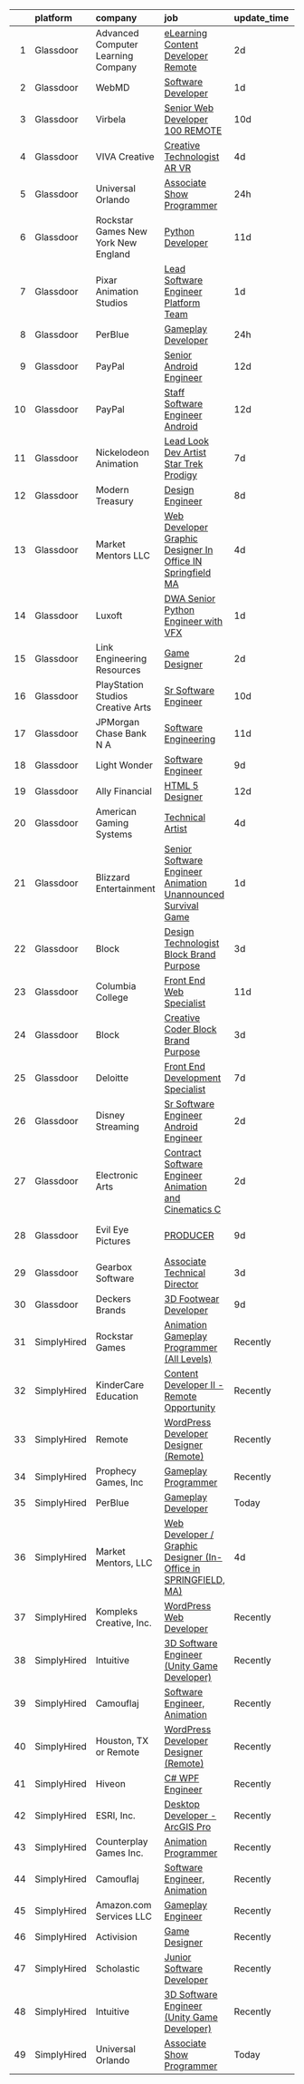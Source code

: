 

|    | platform    | company                               | job                                                                                                                                                                                                                                                                                                                                                                                                                                                                                                                                                                                                                                                                                                                                                                                                                                                                                                                                                                                                                                                                                                                                                                                                                                                                                                                                                                                                                                                                                           | update_time   | location           |
|---:|:------------|:--------------------------------------|:----------------------------------------------------------------------------------------------------------------------------------------------------------------------------------------------------------------------------------------------------------------------------------------------------------------------------------------------------------------------------------------------------------------------------------------------------------------------------------------------------------------------------------------------------------------------------------------------------------------------------------------------------------------------------------------------------------------------------------------------------------------------------------------------------------------------------------------------------------------------------------------------------------------------------------------------------------------------------------------------------------------------------------------------------------------------------------------------------------------------------------------------------------------------------------------------------------------------------------------------------------------------------------------------------------------------------------------------------------------------------------------------------------------------------------------------------------------------------------------------|:--------------|:-------------------|
|  1 | Glassdoor   | Advanced Computer Learning Company    | [eLearning Content Developer  Remote  ](https://www.glassdoor.com/partner/jobListing.htm?pos=109&ao=1136043&s=58&guid=000001810e9789e699dc8feaa3996a5c&src=GD_JOB_AD&t=SR&vt=w&ea=1&cs=1_e22d1bdc&cb=1653807221748&jobListingId=1007895173314&jrtk=3-0-1g479f2lpq6gh801-1g479f2m8pkjh800-ced13df3f93ab2ba-)                                                                                                                                                                                                                                                                                                                                                                                                                                                                                                                                                                                                                                                                                                                                                                                                                                                                                                                                                                                                                                                                                                                                                                                   | 2d            | Remote             |
|  2 | Glassdoor   | WebMD                                 | [Software Developer](https://www.glassdoor.com/partner/jobListing.htm?pos=110&ao=1136043&s=58&guid=000001810e9789e699dc8feaa3996a5c&src=GD_JOB_AD&t=SR&vt=w&cs=1_c3bfb3f2&cb=1653807221748&jobListingId=1007898840488&jrtk=3-0-1g479f2lpq6gh801-1g479f2m8pkjh800-8d430e2ce5875f84-)                                                                                                                                                                                                                                                                                                                                                                                                                                                                                                                                                                                                                                                                                                                                                                                                                                                                                                                                                                                                                                                                                                                                                                                                           | 1d            | El Segundo, CA     |
|  3 | Glassdoor   | Virbela                               | [Senior Web Developer   100  REMOTE](https://www.glassdoor.com/partner/jobListing.htm?pos=107&ao=1136043&s=58&guid=000001810e9789e699dc8feaa3996a5c&src=GD_JOB_AD&t=SR&vt=w&cs=1_3574df87&cb=1653807221746&jobListingId=1007873315003&jrtk=3-0-1g479f2lpq6gh801-1g479f2m8pkjh800-690a1d8148484145-)                                                                                                                                                                                                                                                                                                                                                                                                                                                                                                                                                                                                                                                                                                                                                                                                                                                                                                                                                                                                                                                                                                                                                                                           | 10d           | Springfield, IL    |
|  4 | Glassdoor   | VIVA Creative                         | [Creative Technologist AR VR](https://www.glassdoor.com/partner/jobListing.htm?pos=111&ao=1136043&s=58&guid=000001810e9789e699dc8feaa3996a5c&src=GD_JOB_AD&t=SR&vt=w&ea=1&cs=1_2a08bcbd&cb=1653807221748&jobListingId=1007890505678&jrtk=3-0-1g479f2lpq6gh801-1g479f2m8pkjh800-b696a77618f3626a-)                                                                                                                                                                                                                                                                                                                                                                                                                                                                                                                                                                                                                                                                                                                                                                                                                                                                                                                                                                                                                                                                                                                                                                                             | 4d            | Remote             |
|  5 | Glassdoor   | Universal Orlando                     | [Associate Show Programmer](https://www.glassdoor.com/partner/jobListing.htm?pos=105&ao=1110586&s=58&guid=000001810e9789e699dc8feaa3996a5c&src=GD_JOB_AD&t=SR&vt=w&cs=1_984ebe27&cb=1653807221746&jobListingId=1007899977690&cpc=2CAED5C921A5F994&jrtk=3-0-1g479f2lpq6gh801-1g479f2m8pkjh800-2735dcba309f4511--6NYlbfkN0A8dBNt2Xi2s2VyZMdbOlonzlm4bxv48OGaZczYzhjJpiI6hl9onzam_9bPu8THeLHS33lgPoROi3Nk-t2fwvnGv-IUb7dftLT6zd1Hgu4Jzffg5nKJAm4_HSLTrtFY8QMMDi18zQ6SLRpl19tr40OgDun0b9UW2TV2bDSkwqsCMq5OPCCN2F7Fitcknd-vY2Hc0NeMZaDtPulnFwvxIuqi9l1Mwrvle_if03Y291fbpZ187El-5F288XlWjTBqy01H_hMI_jjrbI5Sq9KqEDseiT2KSoCUeWW7qCuq0U1n3Q7oqNXaYp96VT7ow7mvDT9qc3MhZXLcYSJlVDEfLaPSWmU_2yLuUD2G9QxynNMr0Alu5gW1AW48ZX0k8yFOigHOpCQqXn0Cqz9vEjU_B2h4fRELXnQzjCW4Rq2Hp4o0HYmS5aDn-qNLTBIn_WxGBE7vA5MtAb90Ys-pMkfuYqGu_ChwNETVUfYDuH5CZjqEFTT6PTHP7KDCm8I-6mopUDB6vyWxngVnGoK36XaB_0CQaCDIuTzu9zOkQA5TI4HkH_64epDyXCE9mFPL6ug8Anzp84eJUfqkKBdt1DtPuE6AV-6eEhmXP9RfrBt5_ftELWkZ2kTbyLqQCUEfixbc9JQjXpxVGjappgSovQlyx8nQR1VX0qmR3UcmID08xlpLGvsH0nsG76ufk45L7GPz_OS57wPg77j022wRNWMpK11QcJkko7m6D2T-T-e1r8GTC1PKrcEOCrsv3vWOdiHRBtyFwaiw__0eCqypjR5H5oy24n-iF9x5l-5UCjjg1ZALSzkEuhMLjd9wlIuXKIeUG3RijZJaZbpe7nxZSlauKmjzMWYepULWQqvQFLl_FxWbJSHlntFFVWwNBJ1TnZvmUgdhdjsPs-E-0lpxAK97d_ZZVMqXt7jGNLZ0FcQRG0uLWpn8r4iTCssNJUb4MDXJi7MpbCLM2iWmSW8FApnF36k5Ag1t_sEhBZysUxE_EH1WsHYyGn7ytICDb2Q51Z0NPWNKiX-p7KWekvzTkHsTZ5LT4T3qWpTzdv6V5SdqmZyj6ufINVEGit8jvRRRgwWt7SdObHbrSlMGLNK5_K75osCINrm1iFMJBd8%3D) | 24h           | Orlando, FL        |
|  6 | Glassdoor   | Rockstar Games New York   New England | [Python Developer](https://www.glassdoor.com/partner/jobListing.htm?pos=124&ao=1136043&s=58&guid=000001810e9789e699dc8feaa3996a5c&src=GD_JOB_AD&t=SR&vt=w&cs=1_3b81e9f0&cb=1653807221750&jobListingId=1007870548007&jrtk=3-0-1g479f2lpq6gh801-1g479f2m8pkjh800-3774785b400710bc-)                                                                                                                                                                                                                                                                                                                                                                                                                                                                                                                                                                                                                                                                                                                                                                                                                                                                                                                                                                                                                                                                                                                                                                                                             | 11d           | New York, NY       |
|  7 | Glassdoor   | Pixar Animation Studios               | [Lead Software Engineer   Platform Team](https://www.glassdoor.com/partner/jobListing.htm?pos=118&ao=1136043&s=58&guid=000001810e9789e699dc8feaa3996a5c&src=GD_JOB_AD&t=SR&vt=w&cs=1_0b415f64&cb=1653807221749&jobListingId=1007898052152&jrtk=3-0-1g479f2lpq6gh801-1g479f2m8pkjh800-8b94e41cd8d9ebb2-)                                                                                                                                                                                                                                                                                                                                                                                                                                                                                                                                                                                                                                                                                                                                                                                                                                                                                                                                                                                                                                                                                                                                                                                       | 1d            | Emeryville, CA     |
|  8 | Glassdoor   | PerBlue                               | [Gameplay Developer](https://www.glassdoor.com/partner/jobListing.htm?pos=106&ao=1136043&s=58&guid=000001810e9789e699dc8feaa3996a5c&src=GD_JOB_AD&t=SR&vt=w&ea=1&cs=1_395e050f&cb=1653807221746&jobListingId=1007900012705&jrtk=3-0-1g479f2lpq6gh801-1g479f2m8pkjh800-6bc70aa2c3c75999-)                                                                                                                                                                                                                                                                                                                                                                                                                                                                                                                                                                                                                                                                                                                                                                                                                                                                                                                                                                                                                                                                                                                                                                                                      | 24h           | Madison, WI        |
|  9 | Glassdoor   | PayPal                                | [Senior Android Engineer](https://www.glassdoor.com/partner/jobListing.htm?pos=126&ao=1136043&s=58&guid=000001810e9789e699dc8feaa3996a5c&src=GD_JOB_AD&t=SR&vt=w&cs=1_04c7de8e&cb=1653807221751&jobListingId=1007867967542&jrtk=3-0-1g479f2lpq6gh801-1g479f2m8pkjh800-b4fede4bc641bcc1-)                                                                                                                                                                                                                                                                                                                                                                                                                                                                                                                                                                                                                                                                                                                                                                                                                                                                                                                                                                                                                                                                                                                                                                                                      | 12d           | San Jose, CA       |
| 10 | Glassdoor   | PayPal                                | [Staff Software Engineer Android](https://www.glassdoor.com/partner/jobListing.htm?pos=122&ao=1136043&s=58&guid=000001810e9789e699dc8feaa3996a5c&src=GD_JOB_AD&t=SR&vt=w&cs=1_95a020ad&cb=1653807221750&jobListingId=1007867967727&jrtk=3-0-1g479f2lpq6gh801-1g479f2m8pkjh800-ea28dc78a94a9d50-)                                                                                                                                                                                                                                                                                                                                                                                                                                                                                                                                                                                                                                                                                                                                                                                                                                                                                                                                                                                                                                                                                                                                                                                              | 12d           | Scottsdale, AZ     |
| 11 | Glassdoor   | Nickelodeon Animation                 | [Lead Look Dev Artist  Star Trek  Prodigy ](https://www.glassdoor.com/partner/jobListing.htm?pos=119&ao=1136043&s=58&guid=000001810e9789e699dc8feaa3996a5c&src=GD_JOB_AD&t=SR&vt=w&cs=1_1da777b1&cb=1653807221749&jobListingId=1007881151750&jrtk=3-0-1g479f2lpq6gh801-1g479f2m8pkjh800-9173e98808274163-)                                                                                                                                                                                                                                                                                                                                                                                                                                                                                                                                                                                                                                                                                                                                                                                                                                                                                                                                                                                                                                                                                                                                                                                    | 7d            | Burbank, CA        |
| 12 | Glassdoor   | Modern Treasury                       | [Design Engineer](https://www.glassdoor.com/partner/jobListing.htm?pos=115&ao=1136043&s=58&guid=000001810e9789e699dc8feaa3996a5c&src=GD_JOB_AD&t=SR&vt=w&ea=1&cs=1_f0ed8929&cb=1653807221749&jobListingId=1007879795169&jrtk=3-0-1g479f2lpq6gh801-1g479f2m8pkjh800-19aded2032309f7c-)                                                                                                                                                                                                                                                                                                                                                                                                                                                                                                                                                                                                                                                                                                                                                                                                                                                                                                                                                                                                                                                                                                                                                                                                         | 8d            | New York, NY       |
| 13 | Glassdoor   | Market Mentors  LLC                   | [Web Developer   Graphic Designer  In Office IN Springfield  MA ](https://www.glassdoor.com/partner/jobListing.htm?pos=101&ao=1110586&s=58&guid=000001810e9789e699dc8feaa3996a5c&src=GD_JOB_AD&t=SR&vt=w&ea=1&cs=1_08824a45&cb=1653807221746&jobListingId=1007889803845&cpc=0895FF4B786D6A9E&jrtk=3-0-1g479f2lpq6gh801-1g479f2m8pkjh800-f77b1098f76c2301--6NYlbfkN0DrgQq5ECBajiuqohNCSf6c7_2Cek-sBUhiO2bmmkiCIbKsD5SArF_e2yV31TX9WZUGnXLHbjNyrIMLVsWEU7cRMTWPW6C2JjR-r3c0GOm-TbZJSQEI8G0svZ2V2hkw8cxkANUBSSdWHgKNkwP0tR-a98CB-pMA4685QyDeWnNYlPiF6eONY2YZEDuj9ebb5NkLYWKxjPcxj2tlLotC5byas49P6E9XT289DtGn4sL5OMitLIciM9jHo9_MLNVwAXbNYkU4eDirnH772TSXBOynyzcsFdRsuIvB0YPnwyQH7hHzgjmUePzRgk36QRqbVv-rz_lLuGjz0dMD5yp_ZsBMcUI-BxfzzeviPTX7I_Z7dj3mTI1eUwlPKj_RX83p9hdRmuPmZK2VP3y7moKUgogem3ANvthYMu7ukhZYVoidJFdMmCviTU8HWcCXQM3Egr3YKKnfAPMI9AVSoLVRha_YW1FzsvMh1BxBhny3GjZ-xDAbSE-0SYROjq7Wj3r7cdU8fd5VHGpFCQ7pCeIanpKscrO8q-5t-o86Md8qcNexrPl9l_B0fsn7)                                                                                                                                                                                                                                                                                                                                                                                                                                                                                                                                    | 4d            | Springfield, MA    |
| 14 | Glassdoor   | Luxoft                                | [DWA Senior Python Engineer with VFX](https://www.glassdoor.com/partner/jobListing.htm?pos=121&ao=1136043&s=58&guid=000001810e9789e699dc8feaa3996a5c&src=GD_JOB_AD&t=SR&vt=w&cs=1_ed810960&cb=1653807221750&jobListingId=1007899407069&jrtk=3-0-1g479f2lpq6gh801-1g479f2m8pkjh800-5b7b3513b97c7553-)                                                                                                                                                                                                                                                                                                                                                                                                                                                                                                                                                                                                                                                                                                                                                                                                                                                                                                                                                                                                                                                                                                                                                                                          | 1d            | Remote             |
| 15 | Glassdoor   | Link Engineering Resources            | [Game Designer](https://www.glassdoor.com/partner/jobListing.htm?pos=102&ao=1110586&s=58&guid=000001810e9789e699dc8feaa3996a5c&src=GD_JOB_AD&t=SR&vt=w&ea=1&cs=1_9d3d6e73&cb=1653807221746&jobListingId=1007895046332&cpc=5E31031E1AFF45A7&jrtk=3-0-1g479f2lpq6gh801-1g479f2m8pkjh800-bab08b7fb23a502c--6NYlbfkN0Bi59PLG-jaZxWB8GcNlFEjak-PLT4xOp0eHqHcFBwCFKYYVTHzP0Rnc5QgJR-JH1VJx929e_qIf5MtydOsPf3gJA99b_7LVJKZGboLaB8qxXuuGqZH56yaHO-7s0bJB_sa2qwce-d3mn174xDQL3-rTEHyXQDXzXJyteH8lYK6xMWLZQW-WluWnZQlW8sPsKzwZj_bzecIh8VlImo2lRn73cIu6Qj7KVUYdM0_bPmEK409GywTC1elu107EKOvKpLAYxM0IThcp9yyvytBGz1bxSOKfP1n7pgdnsEjXIZWiHdKdx62JKbSxd6rjpRJlV7SeMs0gXEBOyuf_9YFYMxX6UdsshuGA04WNFSnudTGV4p0lkQaVwj81yI2FdWMqFGnvBUawKev6qyvclvwj0Ry96qPIsgMackp-vNGD3NeH3Doba-SVva_yCJ9wShR1Z0-FfMkjauCRUPu1mjLczWxqvuisL45S73ogKna3SaMg5Ha7bgRiJeNB63go18v7_8%3D)                                                                                                                                                                                                                                                                                                                                                                                                                                                                                                                                                                                                                                        | 2d            | Philadelphia, PA   |
| 16 | Glassdoor   | PlayStation Studios Creative Arts     | [Sr  Software Engineer](https://www.glassdoor.com/partner/jobListing.htm?pos=130&ao=1136043&s=58&guid=000001810e9789e699dc8feaa3996a5c&src=GD_JOB_AD&t=SR&vt=w&ea=1&cs=1_aa32c4fc&cb=1653807221751&jobListingId=1007873860791&jrtk=3-0-1g479f2lpq6gh801-1g479f2m8pkjh800-ffe9240a179b75de-)                                                                                                                                                                                                                                                                                                                                                                                                                                                                                                                                                                                                                                                                                                                                                                                                                                                                                                                                                                                                                                                                                                                                                                                                   | 10d           | Los Angeles, CA    |
| 17 | Glassdoor   | JPMorgan Chase Bank  N A              | [Software Engineering](https://www.glassdoor.com/partner/jobListing.htm?pos=125&ao=1136043&s=58&guid=000001810e9789e699dc8feaa3996a5c&src=GD_JOB_AD&t=SR&vt=w&cs=1_cafdd51c&cb=1653807221750&jobListingId=1007868683442&jrtk=3-0-1g479f2lpq6gh801-1g479f2m8pkjh800-beaab319dfe9eb4c-)                                                                                                                                                                                                                                                                                                                                                                                                                                                                                                                                                                                                                                                                                                                                                                                                                                                                                                                                                                                                                                                                                                                                                                                                         | 11d           | Columbus, OH       |
| 18 | Glassdoor   | Light   Wonder                        | [Software Engineer](https://www.glassdoor.com/partner/jobListing.htm?pos=112&ao=1136043&s=58&guid=000001810e9789e699dc8feaa3996a5c&src=GD_JOB_AD&t=SR&vt=w&cs=1_c81b228e&cb=1653807221748&jobListingId=1007877039436&jrtk=3-0-1g479f2lpq6gh801-1g479f2m8pkjh800-410cc4750bcf7f45-)                                                                                                                                                                                                                                                                                                                                                                                                                                                                                                                                                                                                                                                                                                                                                                                                                                                                                                                                                                                                                                                                                                                                                                                                            | 9d            | Las Vegas, NV      |
| 19 | Glassdoor   | Ally Financial                        | [HTML 5 Designer](https://www.glassdoor.com/partner/jobListing.htm?pos=103&ao=1110586&s=58&guid=000001810e9789e699dc8feaa3996a5c&src=GD_JOB_AD&t=SR&vt=w&cs=1_749d6e1b&cb=1653807221745&jobListingId=1007867391726&cpc=9908D8D4413DBB8A&jrtk=3-0-1g479f2lpq6gh801-1g479f2m8pkjh800-dd3b86276175e6eb--6NYlbfkN0DJ5QQ_XkAtnGD7OtNJBPWnMWX0-0yeBIg3SyIy7sPtwbzsSHHn3ObDFBkKUa5OGl8y0dJf7yi6WMV9-1iI2ctkQMj36Vqu3nfxqejcT7v8oHdks7-CuL-83cB3HB-Ah8QbIvJPvSePv3qF5JxlHe6ga12IDixKV-Q_vZdVTM9Z0bkO_FuMfBtZCDu59KO60cmH7BfXMhY6wEKzQ6B2Mc1bbL6_FesWUnKcu5v3nCD9CTBsZIQXBcvGNWSOD3c-aDzxgglkMURNtUsUaOFZs7Hf6YeTz5Jh0QQl51mYb648ECTgUWtwucgg9cVxDSXuL5MPQFx6JPaaBZRMsF-T_FV0K_TLm-1HPTyo6vVhNPaQvvRs2uzW7vNKU0zKRB0Q3nbfkKkwmkR6HSBNKlt5oW0n51M2FXMDPTYpTXWTjRgOHoUNh4TZvVIn1vKIMBwNLv0Zq5IkVvK2Ke5VpaO1vtvCM52VaMYpkZA9N_A5EqS48A%3D%3D)                                                                                                                                                                                                                                                                                                                                                                                                                                                                                                                                                                                                                                                             | 12d           | Charlotte, NC      |
| 20 | Glassdoor   | American Gaming Systems               | [Technical Artist](https://www.glassdoor.com/partner/jobListing.htm?pos=113&ao=1136043&s=58&guid=000001810e9789e699dc8feaa3996a5c&src=GD_JOB_AD&t=SR&vt=w&ea=1&cs=1_9e8437d0&cb=1653807221748&jobListingId=1007889722620&jrtk=3-0-1g479f2lpq6gh801-1g479f2m8pkjh800-55d255d676ed9097-)                                                                                                                                                                                                                                                                                                                                                                                                                                                                                                                                                                                                                                                                                                                                                                                                                                                                                                                                                                                                                                                                                                                                                                                                        | 4d            | Austin, TX         |
| 21 | Glassdoor   | Blizzard Entertainment                | [Senior Software Engineer  Animation   Unannounced Survival Game](https://www.glassdoor.com/partner/jobListing.htm?pos=128&ao=1136043&s=58&guid=000001810e9789e699dc8feaa3996a5c&src=GD_JOB_AD&t=SR&vt=w&cs=1_c9ca797e&cb=1653807221751&jobListingId=1007899165571&jrtk=3-0-1g479f2lpq6gh801-1g479f2m8pkjh800-a7947a2bafb3aaa3-)                                                                                                                                                                                                                                                                                                                                                                                                                                                                                                                                                                                                                                                                                                                                                                                                                                                                                                                                                                                                                                                                                                                                                              | 1d            | Irvine, CA         |
| 22 | Glassdoor   | Block                                 | [Design Technologist  Block Brand   Purpose](https://www.glassdoor.com/partner/jobListing.htm?pos=129&ao=1136043&s=58&guid=000001810e9789e699dc8feaa3996a5c&src=GD_JOB_AD&t=SR&vt=w&cs=1_2fe381d3&cb=1653807221753&jobListingId=1007893840703&jrtk=3-0-1g479f2lpq6gh801-1g479f2m8pkjh800-452ef958d61e922b-)                                                                                                                                                                                                                                                                                                                                                                                                                                                                                                                                                                                                                                                                                                                                                                                                                                                                                                                                                                                                                                                                                                                                                                                   | 3d            | Los Angeles, CA    |
| 23 | Glassdoor   | Columbia College                      | [Front End Web Specialist](https://www.glassdoor.com/partner/jobListing.htm?pos=117&ao=1136043&s=58&guid=000001810e9789e699dc8feaa3996a5c&src=GD_JOB_AD&t=SR&vt=w&ea=1&cs=1_6ad5c072&cb=1653807221749&jobListingId=1007870574594&jrtk=3-0-1g479f2lpq6gh801-1g479f2m8pkjh800-59535250de41491a-)                                                                                                                                                                                                                                                                                                                                                                                                                                                                                                                                                                                                                                                                                                                                                                                                                                                                                                                                                                                                                                                                                                                                                                                                | 11d           | Columbia, MO       |
| 24 | Glassdoor   | Block                                 | [Creative Coder  Block Brand   Purpose](https://www.glassdoor.com/partner/jobListing.htm?pos=116&ao=1136043&s=58&guid=000001810e9789e699dc8feaa3996a5c&src=GD_JOB_AD&t=SR&vt=w&cs=1_cf8a706b&cb=1653807221749&jobListingId=1007893840871&jrtk=3-0-1g479f2lpq6gh801-1g479f2m8pkjh800-306cfe8d2bfdb08b-)                                                                                                                                                                                                                                                                                                                                                                                                                                                                                                                                                                                                                                                                                                                                                                                                                                                                                                                                                                                                                                                                                                                                                                                        | 3d            | San Francisco, CA  |
| 25 | Glassdoor   | Deloitte                              | [Front End Development Specialist](https://www.glassdoor.com/partner/jobListing.htm?pos=114&ao=1136043&s=58&guid=000001810e9789e699dc8feaa3996a5c&src=GD_JOB_AD&t=SR&vt=w&cs=1_a3770a6a&cb=1653807221748&jobListingId=1007880955972&jrtk=3-0-1g479f2lpq6gh801-1g479f2m8pkjh800-94f8261d09879c58-)                                                                                                                                                                                                                                                                                                                                                                                                                                                                                                                                                                                                                                                                                                                                                                                                                                                                                                                                                                                                                                                                                                                                                                                             | 7d            | Birmingham, AL     |
| 26 | Glassdoor   | Disney Streaming                      | [Sr  Software Engineer   Android Engineer](https://www.glassdoor.com/partner/jobListing.htm?pos=104&ao=1110586&s=58&guid=000001810e9789e699dc8feaa3996a5c&src=GD_JOB_AD&t=SR&vt=w&cs=1_c9dd6079&cb=1653807221746&jobListingId=1007895989552&cpc=4F748F1840550ABC&jrtk=3-0-1g479f2lpq6gh801-1g479f2m8pkjh800-a4780d66baa94624--6NYlbfkN0DAFTyt7pbDCC2JPO79CSdi1dIb81yjczP5qsKcZIxgiYm3-7g-689UM0rgypL64cqRxOACVDOdHw_468oWW37Ob3Dzkpb2ZFZHRcqpk16o7sRNKq2a8Cd8YNDiTNwNRaOtoO99C9h0RfyIFENAopdwpU7dn4ecnr6HQC5X3_Oru5Ioc6_gkWanrfwH0gBWiJkTdMuEzxGwiyDLmmBaXMVhvJuBriL8AgrtT-oLALa52Mo8ry0hqkcg-bUYQeCfJ8NUTQL6nIxMCP9x3z3OQ15FCgyE9aFt9H2vRwpf8jt4X26SS3iP4i9JyhclVpETnLwleTxAicTP1wbkOeVFfa4K56W84Maz2ZIpqg9lVEQiHMd_xigzcSJT9IfmF5_Mu1tIhxuiKRJKL_yp1MbkjDiPxFZTCL_VU-1ypwf31sHPxONT3SJvGJ6Y)                                                                                                                                                                                                                                                                                                                                                                                                                                                                                                                                                                                                                                                                                                | 2d            | Elgin, OH          |
| 27 | Glassdoor   | Electronic Arts                       | [Contract Software Engineer   Animation and Cinematics   C ](https://www.glassdoor.com/partner/jobListing.htm?pos=120&ao=1136043&s=58&guid=000001810e9789e699dc8feaa3996a5c&src=GD_JOB_AD&t=SR&vt=w&cs=1_39de3042&cb=1653807221750&jobListingId=1007895623031&jrtk=3-0-1g479f2lpq6gh801-1g479f2m8pkjh800-21adff40be40c6b6-)                                                                                                                                                                                                                                                                                                                                                                                                                                                                                                                                                                                                                                                                                                                                                                                                                                                                                                                                                                                                                                                                                                                                                                   | 2d            | Seattle, WA        |
| 28 | Glassdoor   | Evil Eye Pictures                     | [PRODUCER](https://www.glassdoor.com/partner/jobListing.htm?pos=127&ao=1136043&s=58&guid=000001810e9789e699dc8feaa3996a5c&src=GD_JOB_AD&t=SR&vt=w&cs=1_059c7c8f&cb=1653807221751&jobListingId=1007877740014&jrtk=3-0-1g479f2lpq6gh801-1g479f2m8pkjh800-919e754d8829177d-)                                                                                                                                                                                                                                                                                                                                                                                                                                                                                                                                                                                                                                                                                                                                                                                                                                                                                                                                                                                                                                                                                                                                                                                                                     | 9d            | San Francisco, CA  |
| 29 | Glassdoor   | Gearbox Software                      | [Associate Technical Director](https://www.glassdoor.com/partner/jobListing.htm?pos=123&ao=1136043&s=58&guid=000001810e9789e699dc8feaa3996a5c&src=GD_JOB_AD&t=SR&vt=w&ea=1&cs=1_fcd8feff&cb=1653807221750&jobListingId=1007893611928&jrtk=3-0-1g479f2lpq6gh801-1g479f2m8pkjh800-66d3dd93847a5376-)                                                                                                                                                                                                                                                                                                                                                                                                                                                                                                                                                                                                                                                                                                                                                                                                                                                                                                                                                                                                                                                                                                                                                                                            | 3d            | Frisco, TX         |
| 30 | Glassdoor   | Deckers Brands                        | [3D Footwear Developer](https://www.glassdoor.com/partner/jobListing.htm?pos=108&ao=1136043&s=58&guid=000001810e9789e699dc8feaa3996a5c&src=GD_JOB_AD&t=SR&vt=w&cs=1_a4bf73bb&cb=1653807221746&jobListingId=1007877117064&jrtk=3-0-1g479f2lpq6gh801-1g479f2m8pkjh800-2df42510bfbdbca9-)                                                                                                                                                                                                                                                                                                                                                                                                                                                                                                                                                                                                                                                                                                                                                                                                                                                                                                                                                                                                                                                                                                                                                                                                        | 9d            | Goleta, CA         |
| 31 | SimplyHired | Rockstar Games                        | [Animation Gameplay Programmer (All Levels)](https://www.simplyhired.com/job/1pSEzXWP6p8ML9piAakVgJAIWzA9LrjPxi3CLE-MLJDKJMG2jk5IcQ?q=animation+developer)                                                                                                                                                                                                                                                                                                                                                                                                                                                                                                                                                                                                                                                                                                                                                                                                                                                                                                                                                                                                                                                                                                                                                                                                                                                                                                                                    | Recently      | Carlsbad, CA       |
| 32 | SimplyHired | KinderCare Education                  | [Content Developer II - Remote Opportunity](https://www.simplyhired.com/job/AEnij6LsWIKC72Y3kHSjRlh0CR3AYtIICfh70LGkGFhuplVgIHHuiA?q=animation+developer)                                                                                                                                                                                                                                                                                                                                                                                                                                                                                                                                                                                                                                                                                                                                                                                                                                                                                                                                                                                                                                                                                                                                                                                                                                                                                                                                     | Recently      | Portland, OR       |
| 33 | SimplyHired | Remote                                | [WordPress Developer Designer (Remote)](https://www.simplyhired.com/job/vCmXXL4JGKGV5eNVuHA7oB8PSm-NsHdC9WQISU8OzQ6fl4_GaHZp9A?q=animation+developer)                                                                                                                                                                                                                                                                                                                                                                                                                                                                                                                                                                                                                                                                                                                                                                                                                                                                                                                                                                                                                                                                                                                                                                                                                                                                                                                                         | Recently      | United States      |
| 34 | SimplyHired | Prophecy Games, Inc                   | [Gameplay Programmer](https://www.simplyhired.com/job/h3wUc9X_Z8b0Ki14jhmQPrC6-Z6F0zpN31akjwQSclpj6kHATp-uDQ?q=animation+developer)                                                                                                                                                                                                                                                                                                                                                                                                                                                                                                                                                                                                                                                                                                                                                                                                                                                                                                                                                                                                                                                                                                                                                                                                                                                                                                                                                           | Recently      | Alpharetta, GA     |
| 35 | SimplyHired | PerBlue                               | [Gameplay Developer](https://www.simplyhired.com/job/M4Cwk8i3V3BEHLU9ZHPTviKQ_XefhAv4EUFruekeXHpJqomlgK3PQQ?q=animation+developer)                                                                                                                                                                                                                                                                                                                                                                                                                                                                                                                                                                                                                                                                                                                                                                                                                                                                                                                                                                                                                                                                                                                                                                                                                                                                                                                                                            | Today         | Madison, WI        |
| 36 | SimplyHired | Market Mentors, LLC                   | [Web Developer / Graphic Designer (In-Office in SPRINGFIELD, MA)](https://www.simplyhired.com/job/kdDKEVojufcVMH10vEpQNtf-fbxzehti8PQJudzg7GIUfRr5_tUjIg?q=animation+developer)                                                                                                                                                                                                                                                                                                                                                                                                                                                                                                                                                                                                                                                                                                                                                                                                                                                                                                                                                                                                                                                                                                                                                                                                                                                                                                               | 4d            | Hartford, CT       |
| 37 | SimplyHired | Kompleks Creative, Inc.               | [WordPress Web Developer](https://www.simplyhired.com/job/EOlaW9u-zvih6K3ZNGoWO8hFJiW1qy8Fx9lMSAjCar8JsxN-d4N36Q?q=animation+developer)                                                                                                                                                                                                                                                                                                                                                                                                                                                                                                                                                                                                                                                                                                                                                                                                                                                                                                                                                                                                                                                                                                                                                                                                                                                                                                                                                       | Recently      | Durham, NC         |
| 38 | SimplyHired | Intuitive                             | [3D Software Engineer (Unity Game Developer)](https://www.simplyhired.com/job/YTOvFJXvAbRwchd1DbPF6R3dYi5BgaHMLaSEm2H7poI19AFGV5Vx3Q?q=animation+developer)                                                                                                                                                                                                                                                                                                                                                                                                                                                                                                                                                                                                                                                                                                                                                                                                                                                                                                                                                                                                                                                                                                                                                                                                                                                                                                                                   | Recently      | Sunnyvale, CA      |
| 39 | SimplyHired | Camouflaj                             | [Software Engineer, Animation](https://www.simplyhired.com/job/I7Pe06cQBKNKst3_QqJLkjdkRsf4uCah-jbWdAldg4MVxC5dSf5tuA?q=animation+developer)                                                                                                                                                                                                                                                                                                                                                                                                                                                                                                                                                                                                                                                                                                                                                                                                                                                                                                                                                                                                                                                                                                                                                                                                                                                                                                                                                  | Recently      | Remote             |
| 40 | SimplyHired | Houston, TX or Remote                 | [WordPress Developer Designer (Remote)](https://www.simplyhired.com/job/h5NIRqnG6nzwtBLlFlrT64773r4CAOGZWfW6vATD8Z8CzAc7NchDIg?q=animation+developer)                                                                                                                                                                                                                                                                                                                                                                                                                                                                                                                                                                                                                                                                                                                                                                                                                                                                                                                                                                                                                                                                                                                                                                                                                                                                                                                                         | Recently      | The Woodlands, TX  |
| 41 | SimplyHired | Hiveon                                | [C# WPF Engineer](https://www.simplyhired.com/job/L__0rqlt2gtLmbPJdDDGlWt34MvJ3QoFQzb0n4U7aIPDMFe0VMzMmg?q=animation+developer)                                                                                                                                                                                                                                                                                                                                                                                                                                                                                                                                                                                                                                                                                                                                                                                                                                                                                                                                                                                                                                                                                                                                                                                                                                                                                                                                                               | Recently      | Remote             |
| 42 | SimplyHired | ESRI, Inc.                            | [Desktop Developer - ArcGIS Pro](https://www.simplyhired.com/job/Pn0jlgPOSBBY-nMbXrtFeV4yvqyMnKMGCwWZz4L1Vtp9irTKUDf2Rg?q=animation+developer)                                                                                                                                                                                                                                                                                                                                                                                                                                                                                                                                                                                                                                                                                                                                                                                                                                                                                                                                                                                                                                                                                                                                                                                                                                                                                                                                                | Recently      | Remote             |
| 43 | SimplyHired | Counterplay Games Inc.                | [Animation Programmer](https://www.simplyhired.com/job/ja01lGWLinKLuR563KA6A4U8WQhuf1FHnXZkvmF_Ju9Z07Y3VkVtsQ?q=animation+developer)                                                                                                                                                                                                                                                                                                                                                                                                                                                                                                                                                                                                                                                                                                                                                                                                                                                                                                                                                                                                                                                                                                                                                                                                                                                                                                                                                          | Recently      | Remote             |
| 44 | SimplyHired | Camouflaj                             | [Software Engineer, Animation](https://www.simplyhired.com/job/I7Pe06cQBKNKst3_QqJLkjdkRsf4uCah-jbWdAldg4MVxC5dSf5tuA?q=animation+developer)                                                                                                                                                                                                                                                                                                                                                                                                                                                                                                                                                                                                                                                                                                                                                                                                                                                                                                                                                                                                                                                                                                                                                                                                                                                                                                                                                  | Recently      | Remote +1 location |
| 45 | SimplyHired | Amazon.com Services LLC               | [Gameplay Engineer](https://www.simplyhired.com/job/_ECVwZ392LmR72AF86FTWmjuSPPtY52zPlmGN8n-6qmISPl6h4jISg?q=animation+developer)                                                                                                                                                                                                                                                                                                                                                                                                                                                                                                                                                                                                                                                                                                                                                                                                                                                                                                                                                                                                                                                                                                                                                                                                                                                                                                                                                             | Recently      | San Diego, CA      |
| 46 | SimplyHired | Activision                            | [Game Designer](https://www.simplyhired.com/job/TL_qKljYP37eSbXCmlPehFg582H3dNnEOsAtwfyqN6bWOBFVJNZO6A?q=animation+developer)                                                                                                                                                                                                                                                                                                                                                                                                                                                                                                                                                                                                                                                                                                                                                                                                                                                                                                                                                                                                                                                                                                                                                                                                                                                                                                                                                                 | Recently      | Woodland Hills, CA |
| 47 | SimplyHired | Scholastic                            | [Junior Software Developer](https://www.simplyhired.com/job/GdLX8f9ZVvllly1hyN_9-_nFZFgGIvjEMvtX_OLqPn3lb4NUK2FZjg?q=animation+developer)                                                                                                                                                                                                                                                                                                                                                                                                                                                                                                                                                                                                                                                                                                                                                                                                                                                                                                                                                                                                                                                                                                                                                                                                                                                                                                                                                     | Recently      | New York, NY       |
| 48 | SimplyHired | Intuitive                             | [3D Software Engineer (Unity Game Developer)](https://www.simplyhired.com/job/YTOvFJXvAbRwchd1DbPF6R3dYi5BgaHMLaSEm2H7poI19AFGV5Vx3Q?q=animation+developer)                                                                                                                                                                                                                                                                                                                                                                                                                                                                                                                                                                                                                                                                                                                                                                                                                                                                                                                                                                                                                                                                                                                                                                                                                                                                                                                                   | Recently      | Sunnyvale, CA      |
| 49 | SimplyHired | Universal Orlando                     | [Associate Show Programmer](https://www.simplyhired.com/job/KguHgfJvniSlnT1z8HqA8A6eQ6DD-8en1gY_8fgDn8O0OleDCqL9ug?q=animation+developer)                                                                                                                                                                                                                                                                                                                                                                                                                                                                                                                                                                                                                                                                                                                                                                                                                                                                                                                                                                                                                                                                                                                                                                                                                                                                                                                                                     | Today         | Orlando, FL        |